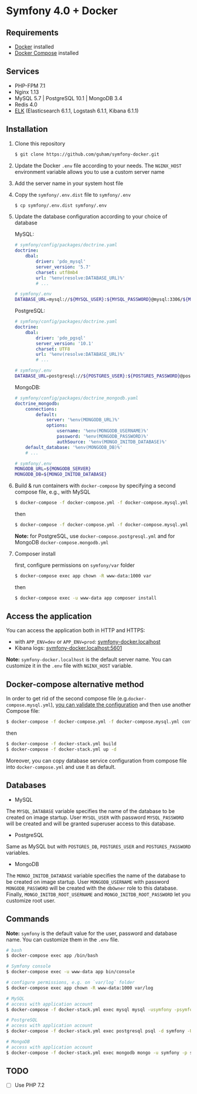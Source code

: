 # Symfony 4.0 + Docker

##  Requirements

- [Docker](https://docs.docker.com/engine/installation/) installed
- [Docker Compose](https://docs.docker.com/compose/install/) installed

## Services

- PHP-FPM 7.1
- Nginx 1.13
- MySQL 5.7 | PostgreSQL 10.1 | MongoDB 3.4
- Redis 4.0
- [ELK](https://github.com/spujadas/elk-docker) (Elasticsearch 6.1.1, Logstash 6.1.1, Kibana 6.1.1)

## Installation

1. Clone this repository
    ```bash
    $ git clone https://github.com/guham/symfony-docker.git
    ```
2. Update the Docker `.env` file according to your needs. The `NGINX_HOST` environment variable allows you to use a custom server name

3. Add the server name in your system host file

4. Copy the `symfony/.env.dist` file to `symfony/.env`
    ```bash
    $ cp symfony/.env.dist symfony/.env
    ```
5. Update the database configuration according to your choice of database

    MySQL:
    ```yaml
    # symfony/config/packages/doctrine.yaml
    doctrine:
        dbal:
            driver: 'pdo_mysql'
            server_version: '5.7'
            charset: utf8mb4
            url: '%env(resolve:DATABASE_URL)%'
            # ...
    ```
    ```bash
    # symfony/.env
    DATABASE_URL=mysql://${MYSQL_USER}:${MYSQL_PASSWORD}@mysql:3306/${MYSQL_DATABASE}
    ```
    PostgreSQL:
    ```yaml
    # symfony/config/packages/doctrine.yaml
    doctrine:
        dbal:
            driver: 'pdo_pgsql'
            server_version: '10.1'
            charset: UTF8
            url: '%env(resolve:DATABASE_URL)%'
            # ...
    ```
    ```bash
    # symfony/.env
    DATABASE_URL=postgresql://${POSTGRES_USER}:${POSTGRES_PASSWORD}@postgresql:5432/${POSTGRES_DB}
    ```
    MongoDB:
    ```yaml
    # symfony/config/packages/doctrine_mongodb.yaml
    doctrine_mongodb:
        connections:
            default:
                server: '%env(MONGODB_URL)%'
                options:
                    username: '%env(MONGODB_USERNAME)%'
                    password: '%env(MONGODB_PASSWORD)%'
                    authSource: '%env(MONGO_INITDB_DATABASE)%'
        default_database: '%env(MONGODB_DB)%'
        # ...
    ```
    ```bash
    # symfony/.env
    MONGODB_URL=${MONGODB_SERVER}
    MONGODB_DB=${MONGO_INITDB_DATABASE}
    ```

6. Build & run containers with `docker-compose` by specifying a second compose file, e.g., with MySQL 
    ```bash
    $ docker-compose -f docker-compose.yml -f docker-compose.mysql.yml build
    ```
    then
    ```bash
    $ docker-compose -f docker-compose.yml -f docker-compose.mysql.yml up -d
    ```
    **Note:** for PostgreSQL, use `docker-compose.postgresql.yml` and for MongoDB `docker-compose.mongodb.yml`

7. Composer install

    first, configure permissions on `symfony/var` folder
    ```bash
    $ docker-compose exec app chown -R www-data:1000 var
    ```
    then
    ```bash
    $ docker-compose exec -u www-data app composer install
    ```

## Access the application

You can access the application both in HTTP and HTTPS:

- with `APP_ENV=dev` or `APP_ENV=prod`: [symfony-docker.localhost](http://symfony-docker.localhost)
- Kibana logs: [symfony-docker.localhost:5601](http://symfony-docker.localhost:5601)

**Note:** `symfony-docker.localhost` is the default server name. You can customize it in the `.env` file with `NGINX_HOST` variable.

## Docker-compose alternative method

In order to get rid of the second compose file (e.g.`docker-compose.mysql.yml`), [you can validate the configuration](https://docs.docker.com/compose/reference/config/) and then use another Compose file:

```bash
$ docker-compose -f docker-compose.yml -f docker-compose.mysql.yml config > docker-stack.yml 
```
then
```bash
$ docker-compose -f docker-stack.yml build
$ docker-compose -f docker-stack.yml up -d
```

Moreover, you can copy database service configuration from compose file into `docker-compose.yml` and use it as default.

## Databases

- MySQL

The `MYSQL_DATABASE` variable specifies the name of the database to be created on image startup.
User `MYSQL_USER` with password `MYSQL_PASSWORD` will be created and will be granted superuser access to this database.

- PostgreSQL

Same as MySQL but with `POSTGRES_DB`, `POSTGRES_USER` and `POSTGRES_PASSWORD` variables.

- MongoDB

The `MONGO_INITDB_DATABASE` variable specifies the name of the database to be created on image startup.
User `MONGODB_USERNAME` with password `MONGODB_PASSWORD` will be created with the `dbOwner` role to this database.
Finally, `MONGO_INITDB_ROOT_USERNAME` and `MONGO_INITDB_ROOT_PASSWORD` let you customize root user.

## Commands

**Note:** `symfony` is the default value for the user, password and database name. You can customize them in the `.env` file.

```bash
# bash
$ docker-compose exec app /bin/bash

# Symfony console
$ docker-compose exec -u www-data app bin/console

# configure permissions, e.g. on `var/log` folder
$ docker-compose exec app chown -R www-data:1000 var/log

# MySQL
# access with application account
$ docker-compose -f docker-stack.yml exec mysql mysql -usymfony -psymfony

# PostgreSQL
# access with application account
$ docker-compose -f docker-stack.yml exec postgresql psql -d symfony -U symfony

# MongoDB
# access with application account
$ docker-compose -f docker-stack.yml exec mongodb mongo -u symfony -p symfony --authenticationDatabase symfony
```

## TODO
- [ ] Use PHP 7.2